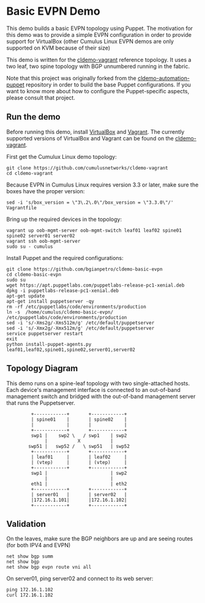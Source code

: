Basic EVPN Demo
======================
This demo builds a basic EVPN topology using Puppet.  The motivation for this demo was to provide a simple EVPN configuration in order to provide support for VirtualBox (other Cumulus Linux EVPN demos are only supported on KVM because of their size)

This demo is written for the [cldemo-vagrant](https://github.com/cumulusnetworks/cldemo-vagrant) reference topology.  It uses a two leaf, two spine topology with BGP unnumbered running in the fabric.

Note that this project was originally forked from the [cldemo-automation-puppet](https://github.com/CumulusNetworks/cldemo-automation-puppet) repository in order to build the base Puppet configurations.  If you want to know more about how to configure the Puppet-specific aspects, please consult that project.


Run the demo
------------------------
Before running this demo, install [VirtualBox](https://www.virtualbox.org/wiki/Download_Old_Builds) and [Vagrant](https://releases.hashicorp.com/vagrant/). The currently supported versions of VirtualBox and Vagrant can be found on the [cldemo-vagrant](https://github.com/cumulusnetworks/cldemo-vagrant).

First get the Cumulux Linux demo topology: 

    git clone https://github.com/cumulusnetworks/cldemo-vagrant
    cd cldemo-vagrant

Because EVPN in Cumulus Linux requires version 3.3 or later, make sure the boxes have the proper version:

    sed -i 's/box_version = \"3\.2\.0\"/box_version = \"3.3.0\"/' Vagrantfile
   
Bring up the required devices in the topology:
 
    vagrant up oob-mgmt-server oob-mgmt-switch leaf01 leaf02 spine01 spine02 server01 server02
    vagrant ssh oob-mgmt-server
    sudo su - cumulus

Install Puppet and the required configurations:

    git clone https://github.com/bgianpetro/cldemo-basic-evpn
    cd cldemo-basic-evpn
    sudo su
    wget https://apt.puppetlabs.com/puppetlabs-release-pc1-xenial.deb
    dpkg -i puppetlabs-release-pc1-xenial.deb
    apt-get update
    apt-get install puppetserver -qy
    rm -rf /etc/puppetlabs/code/environments/production
    ln -s  /home/cumulus/cldemo-basic-evpn/ /etc/puppetlabs/code/environments/production
    sed -i 's/-Xms2g/-Xms512m/g' /etc/default/puppetserver
    sed -i 's/-Xmx2g/-Xmx512m/g' /etc/default/puppetserver
    service puppetserver restart
    exit
    python install-puppet-agents.py leaf01,leaf02,spine01,spine02,server01,server02


Topology Diagram
----------------
This demo runs on a spine-leaf topology with two single-attached hosts. Each device's management interface is connected to an out-of-band management switch and bridged with the out-of-band management server that runs the Puppetserver.

             +------------+       +------------+
             | spine01    |       | spine02    |
             |            |       |            |
             +------------+       +------------+
             swp1 |    swp2 \   / swp1    | swp2
                  |           X           |
            swp51 |   swp52 /   \ swp51   | swp52
             +------------+       +------------+
             | leaf01     |       | leaf02     |
             | (vtep)     |       | (vtep)     |
             +------------+       +------------+
             swp1 |                       | swp2
                  |                       |
             eth1 |                       | eth2
             +------------+       +------------+
             | server01   |       | server02   |
             |172.16.1.101|       |172.16.1.102|
             +------------+       +------------+

Validation
----------
On the leaves, make sure the BGP neighbors are up and are seeing routes (for both IPV4 and EVPN)

    net show bgp summ
    net show bgp
    net show bgp evpn route vni all

On server01, ping server02 and connect to its web server:
    
    ping 172.16.1.102
    curl 172.16.1.102
